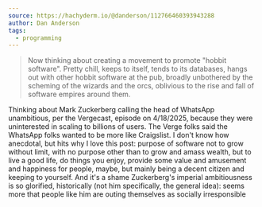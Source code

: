 ```yaml
---
source: https://hachyderm.io/@danderson/112766460393943288
author: Dan Anderson
tags:
  - programming
---
```

> Now thinking about creating a movement to promote "hobbit software". Pretty chill, keeps to itself, tends to its databases, hangs out with other hobbit software at the pub, broadly unbothered by the scheming of the wizards and the orcs, oblivious to the rise and fall of software empires around them.

Thinking about Mark Zuckerberg calling the head of WhatsApp unambitious, per the Vergecast, episode on 4/18/2025, because they were uninterested in scaling to billions of users. The Verge folks said the WhatsApp folks wanted to be more like Craigslist. I don't know how anecdotal, but hits why I love this post: purpose of software not to grow without limit, with no purpose other than to grow and amass wealth, but to live a good life, do things you enjoy, provide some value and amusement and happiness for people, maybe, but mainly being a decent citizen and keeping to yourself. And it's a shame Zuckerberg's imperial ambitiousness is so glorified, historically (not him specifically, the general idea): seems more that people like him are outing themselves as socially irresponsible 